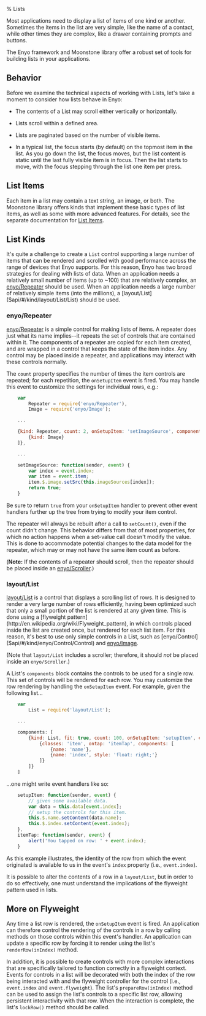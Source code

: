 % Lists

Most applications need to display a list of items of one kind or another.
Sometimes the items in the list are very simple, like the name of a contact,
while other times they are complex, like a drawer containing prompts and
buttons.

The Enyo framework and Moonstone library offer a robust set of tools for
building lists in your applications.

## Behavior

Before we examine the technical aspects of working with Lists, let's take a
moment to consider how lists behave in Enyo:

* The contents of a List may scroll either vertically or horizontally.

* Lists scroll within a defined area.

* Lists are paginated based on the number of visible items.

* In a typical list, the focus starts (by default) on the topmost item in the
    list.  As you go down the list, the focus moves, but the list content is
    static until the last fully visible item is in focus.  Then the list starts
    to move, with the focus stepping through the list one item per press.

## List Items

Each item in a list may contain a text string, an image, or both.  The Moonstone
library offers kinds that implement these basic types of list items, as well as
some with more advanced features.  For details, see the separate documentation
for [List Items](../controls/list-items.html).

## List Kinds

It's quite a challenge to create a `List` control supporting a large number of
items that can be rendered and scrolled with good performance across the range
of devices that Enyo supports.  For this reason, Enyo has two broad strategies
for dealing with lists of data.  When an application needs a relatively small
number of items (up to ~100) that are relatively complex, an
[enyo/Repeater]($api/#/kind/enyo/Repeater/Repeater) should be used.  When an
application needs a large number of relatively simple items (into the millions),
a [layout/List]($api/#/kind/layout/List/List) should be used.

### enyo/Repeater

[enyo/Repeater]($api/#/kind/enyo/Repeater/Repeater) is a simple control for
making lists of items.  A repeater does just what its name implies--it repeats
the set of controls that are contained within it.  The components of a repeater
are copied for each item created, and are	wrapped	in a control that keeps the
state of the item index.  Any control may be placed inside a repeater, and
applications may interact with these controls normally.

The `count` property specifies the number of times the item controls are
repeated; for each repetition, the `onSetupItem` event is fired.  You may handle
this event to customize the settings for individual rows, e.g.:

```javascript
    var
        Repeater = require('enyo/Repeater'),
        Image = require('enyo/Image');

    ...

    {kind: Repeater, count: 2, onSetupItem: 'setImageSource', components: [
        {kind: Image}
    ]},

    ...

    setImageSource: function(sender, event) {
        var index = event.index;
        var item = event.item;
        item.$.image.setSrc(this.imageSources[index]);
        return true;
    }
```

Be sure to return `true` from your `onSetupItem` handler to prevent other event
handlers further up the tree from trying to modify your item control.

The repeater will always be rebuilt after a call to `setCount()`, even if the
count didn't change.  This behavior differs from that of most properties, for
which no action happens when a set-value call doesn't modify the value.	 This is
done to accommodate potential changes to the data model for the repeater, which
may or may not have the same item count as before.

(**Note:** If the contents of a repeater should scroll, then the repeater should
be placed inside an [enyo/Scroller]($api/#/kind/enyo/Scroller/Scroller).)

### layout/List

[layout/List]($api/#/kind/layout/List/List) is a control that displays a
scrolling list of rows.  It is designed to render a very large number of rows
efficiently, having been optimized such that only a small portion of the list is
rendered at any given time.  This is done using a [flyweight
pattern](http://en.wikipedia.org/wiki/Flyweight_pattern), in which controls
placed inside the list are created once, but rendered for each list item.  For
this reason, it's best to use only simple controls in a List, such as
[enyo/Control]($api/#/kind/enyo/Control/Control) and
[enyo/Image]($api/#/kind/enyo/Image/Image).

(Note that `layout/List` includes a scroller; therefore, it should *not* be placed
inside an `enyo/Scroller`.)

A List's `components` block contains the controls to be used for a single row.
This set of controls will be rendered for each row.	 You may customize the row
rendering by handling the `onSetupItem` event.  For example, given the following
list...

```javascript
    var
        List = require('layout/List');

    ...

    components: [
        {kind: List, fit: true, count: 100, onSetupItem: 'setupItem', components: [
            {classes: 'item', ontap: 'itemTap', components: [
                {name: 'name'},
                {name: 'index', style: 'float: right;'}
            ]}
        ]}
    ]
```

...one might write event handlers like so:

```javascript
    setupItem: function(sender, event) {
        // given some available data.
        var data = this.data[event.index];
        // setup the controls for this item.
        this.$.name.setContent(data.name);
        this.$.index.setContent(event.index);
    },
    itemTap: function(sender, event) {
        alert('You tapped on row: ' + event.index);
    }
```

As this example illustrates, the identity of the row from which the event
originated is available to us in the event's `index` property (i.e.,
`event.index`).

It is possible to alter the contents of a row in a `layout/List`, but in order
to do so effectively, one must understand the implications of the flyweight
pattern used in lists.

## More on Flyweight

Any time a list row is rendered, the `onSetupItem` event is fired.  An
application can therefore control the rendering of the controls in a row by
calling methods on those controls within this event's handler.  An application
can update a specific row by forcing it to render using the list's
`renderRow(inIndex)` method.

In addition, it is possible to create controls with more complex interactions
that are specifically tailored to function correctly in a flyweight context.
Events for controls in a list will be decorated with both the index of the row
being interacted with and the flyweight controller for the control (i.e.,
`event.index` and `event.flyweight`).  The list's `prepareRow(inIndex)` method
can be used to assign the list's controls to a specific list row, allowing
persistent interactivity with that row.  When the interaction is complete, the
list's `lockRow()` method should be called.
